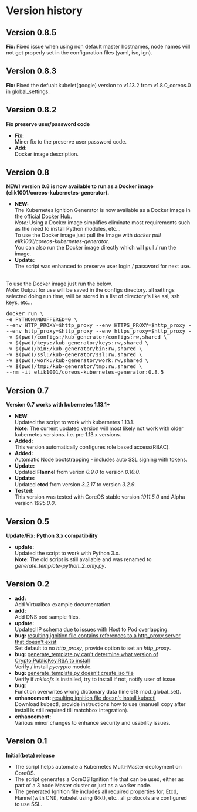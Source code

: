 <h1>Version history</h1>


<h2>Version 0.8.5</h2>
<b>Fix: </b>Fixed issue when using non default master hostnames, node names will not get properly set in the configuration files (yaml, iso, ign).

<h2>Version 0.8.3</h2>
<b>Fix: </b>Fixed the defualt kubelet(google) version to v1.13.2 from v1.8.0_coreos.0 in global_settings.

<h2>Version 0.8.2</h2>
<b>Fix preserve user/password code</b>
<ul>
    <li>
        <b>Fix: </b>
        <br>Miner fix to the preserve user password code.
    </li>
    <li>
        <b>Add: </b>
        <br>Docker image description.
    </li>
</ul>

<h2>Version 0.8</h2>
<b>NEW! version 0.8 is now available to run as a Docker image (elik1001/coreos-kubernetes-generator).</b>
<ul>
    <li>
        <b>NEW: </b>
        <br>The Kubernetes Ignition Generator is now available as a Docker image in the official Docker Hub.
        <br><i>Note: </i>Using a Docker image simplifies eliminate most requirements such as the need to install Python modules, etc...
        <br>To use the Docker image just pull the Image with <i>docker pull elik1001/coreos-kubernetes-generator</i>.
        <br>You can also run the Docker image directly which will pull / run the image.
    </li>
    <li>
        <b>Update: </b>
        <br>The script was enhanced to preserve user login / password for next use.
    </li>
</ul>

<br>To use the Docker image just run the below.
<br><i>Note: </i>Output for use will be saved in the configs directory. all settings selected doing run time, will be stored in a list of directory's like ssl, ssh keys, etc...
<pre>
docker run \
-e PYTHONUNBUFFERED=0 \
--env HTTP_PROXY=$http_proxy --env HTTPS_PROXY=$http_proxy --env NO_PROXY=$no_proxy \
--env http_proxy=$http_proxy --env https_proxy=$http_proxy --env no_proxy=$no_proxy \
-v $(pwd)/configs:/kub-generator/configs:rw,shared \
-v $(pwd)/keys:/kub-generator/keys:rw,shared \
-v $(pwd)/bin:/kub-generator/bin:rw,shared \
-v $(pwd)/ssl:/kub-generator/ssl:rw,shared \
-v $(pwd)/work:/kub-generator/work:rw,shared \
-v $(pwd)/tmp:/kub-generator/tmp:rw,shared \
--rm -it elik1001/coreos-kubernetes-generator:0.8.5
</pre>

<h2>Version 0.7</h2>
<b>Version 0.7 works with kubernetes 1.13.1+</b>
<ul>
    <li>
        <b>NEW: </b>
        <br>Updated the script to work with kubernetes 1.13.1.
        <br><b>Note: </b>The current updated version will most likely not work with older kubernetes versions. i.e. pre 1.13.x versions.
    </li>
    <li>
        <b>Added: </b>
        <br>This version automatically configures role based access(RBAC).
    </li>
    <li>
        <b>Added: </b>
        <br>Automatic Node bootstrapping - includes auto SSL signing with tokens.
    </li>
    <li>
        <b>Update: </b>
        <br>Updated <b>Flannel</b> from verion <i>0.9.0</i> to version <i>0.10.0</i>.
    </li>
    <li>
        <b>Update: </b>
        <br>Updated <b>etcd</b> from version <i>3.2.17</i> to version <i>3.2.9</i>.
    </li>
    <li>
        <b>Tested: </b>
        <br>This version was tested with CoreOS stable version <i>1911.5.0</i> and Alpha version <i>1995.0.0</i>.
    </li>
</ul>

<h2>Version 0.5</h2>
<b>Update/Fix: Python 3.x compatibility</b>
<ul>
    <li>
        <b>update: </b>
        <br>Updated the script to work with Python 3.x.
        <br><b>Note: </b>The old script is still available and was renamed to <i>generate_template-python_2_only.py</i>.
    </li>
</ul>

<h2>Version 0.2</h2>
<ul>
    <li>
        <b>add: </b>
        <br>Add Virtualbox example documentation.
    </li>
    <li>
        <b>add: </b>
        <br>Add DNS pod sample files.
    </li>
    <li>
        <b>update: </b>
        <br>Updated IP schema due to issues with Host to Pod overlapping.
    </li>
    <li>
        <b>bug: </b><a href="https://github.com/elik1001/coreos-kubernetes-generator/issues/3">resulting ignition file contains references to a http_proxy server that doesn't exist</a>
        <br> Set default to no <i>http_proxy</i>, provide option to set an <i>http_proxy</i>.
    </li>
    <li>
        <b>bug: </b> <a href="https://github.com/elik1001/coreos-kubernetes-generator/issues/1">generate_template.py can't determine what version of Crypto.PublicKey.RSA to install</a>
        <br> Verify / install <i>pycrypto</i> module.
    </li>
    <li>
        <b>bug: </b> <a href="https://github.com/elik1001/coreos-kubernetes-generator/issues/2">generate_template.py doesn't create iso file </a>
        <br> Verify if <i>mkisofs</i> is installed, try to install if not, notify user of issue.
    </li>
    <li>
        <b>bug: </b>
        <br>Function overwrites wrong dictionary data (line 618 mod_global_set).
    </li>
    <li>
        <b>enhancement: </b><a href="https://github.com/elik1001/coreos-kubernetes-generator/issues/4">resulting ignition file doesn't install kubectl  </a>
        <br> Download kubectl, provide instructions how to use (manuell copy after install is still required till matchbox integration).
    </li>
    <li>
        <b>enhancement: </b>
        <br>Various minor changes to enhance security and usability issues.
    </li>
</ul>

<h2>Version 0.1</h2>
<b>Initial(beta) release</b>
<ul>
    <li>
        The script helps automate a Kubernetes Multi-Master deployment on CoreOS.
    </li>
    <li>
        The script generates a CoreOS Ignition file that can be used, either as part of a 3 node Master cluster or just as a worker node.
    </li>
    <li>
        The generated Ignition file includes all required properties for, Etcd, Flannel(with CNI), Kubelet using (Rkt), etc.. all protocols are configured to use SSL.
    </li>
</ul>
